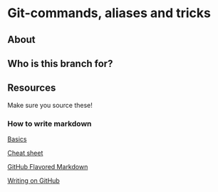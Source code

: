 # Git-commands, aliases and tricks
## About


## Who is this branch for?


## Resources
Make sure you source these!

### How to write markdown
[Basics](https://help.github.com/articles/markdown-basics/)

[Cheat sheet](https://github.com/adam-p/markdown-here/wiki/Markdown-Cheatsheet)

[GitHub Flavored Markdown](https://help.github.com/articles/github-flavored-markdown/)

[Writing on GitHub](https://help.github.com/articles/writing-on-github/)
